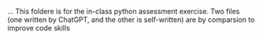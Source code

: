 ...
This foldere is for the in-class python assessment exercise.
Two files (one written by ChatGPT, and the other is self-written) are by comparsion to improve code skills
